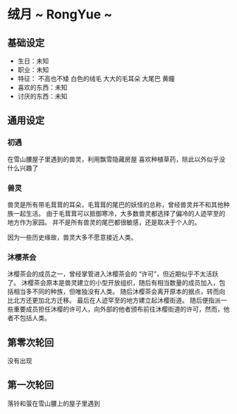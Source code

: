 # 绒月 ~ RongYue ~

## 基础设定

* 生日：未知
* 职业：未知
* 特征：
  不高也不矮
  白色的绒毛
  大大的毛耳朵
  大尾巴
  黄瞳
* 喜欢的东西：未知
* 讨厌的东西：未知

## 通用设定

### 初遇

在雪山腰屋子里遇到的兽灵，利用飘雪隐藏房屋
喜欢种植草药，除此以外似乎没什么兴趣了

### 兽灵

兽灵是所有带毛茸茸的耳朵，毛茸茸的尾巴的妖怪的总称，曾经兽灵并不和其他种族一起生活。
由于毛茸茸可以抵御寒冷，大多数兽灵都选择了偏冷的人迹罕至的地方作为家园。
并不是所有兽灵的尾巴都很敏感，还是取决于个人的。

因为一些历史缘故，兽灵大多不愿意接近人类。

### 沐樱茶会

沐樱茶会的成员之一，曾经掌管进入沐樱茶会的 “许可”，但近期似乎不太活跃了。
沐樱茶会原本是兽灵建立的小型开放组织，随后有相当数量的成员加入，包括相当多不同的种族，但唯独没有人类。
随后沐樱茶会离开原本的据点，转而向比北方还更加北方迁移。
最后在人迹罕至的地方建立起沐樱街道。
随后便指派一些重要成员担任沐樱的许可人，向外部的他者颁布前往沐樱街道的许可，然而，他者不包括人类。

## 第零次轮回

没有出现

## 第一次轮回

落铃和萤在雪山腰上的屋子里遇到